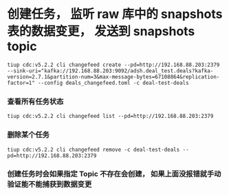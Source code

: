 # 创建任务， 监听 raw 库中的 snapshots 表的数据变更， 发送到 snapshots topic

`tiup cdc:v5.2.2 cli changefeed create --pd=http://192.168.88.203:2379 --sink-uri="kafka://192.168.88.203:9092/adsh.deal_test.deals?kafka-version=2.7.1&partition-num=3&max-message-bytes=67108864&replication-factor=1" --config deals_changefeed.toml -c deal-test-deals`

### 查看所有任务状态

`tiup cdc:v5.2.2 cli changefeed list --pd=http://192.168.88.203:2379`

### 删除某个任务

`tiup cdc:v5.2.2 cli changefeed remove -c deal-test-deals --pd=http://192.168.88.203:2379`

### 创建任务时会如果指定 Topic 不存在会创建， 如果上面没报错就手动验证能不能捕获到数据变更

